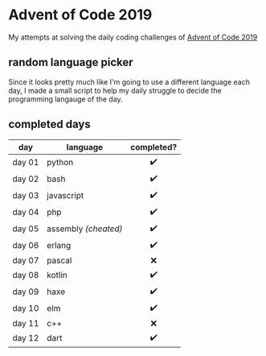 # Advent of Code 2019

My attempts at solving the daily coding challenges of [Advent of Code 2019](https://adventofcode.com/2019)

## random language picker
Since it looks pretty much like I'm going to use a different language each day, I made a small script to help my daily struggle to decide the programming langauge of the day.

## completed days

| day    | language            | completed? |
|--------|---------------------|:----------:|
| day 01 | python              | ✔️          |
| day 02 | bash                | ✔️          |
| day 03 | javascript          | ✔️          |
| day 04 | php                 | ✔️          |
| day 05 | assembly *(cheated)*  | ✔️         |
| day 06 | erlang              | ✔️          |
| day 07 | pascal              | ❌          |
| day 08 | kotlin              | ✔️          |
| day 09 | haxe                | ✔️          |
| day 10 | elm                 | ✔️          |
| day 11 | c++                 | ❌          |
| day 12 | dart                | ✔️          |
